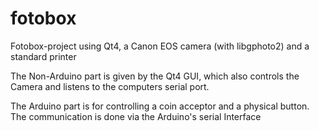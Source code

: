 # fotobox
Fotobox-project using Qt4, a Canon EOS camera (with libgphoto2) and a standard printer

The Non-Arduino part is given by the Qt4 GUI, which also controls the Camera and listens to the computers serial port.

The Arduino part is for controlling a coin acceptor and a physical button. The communication is done via the Arduino's serial Interface
